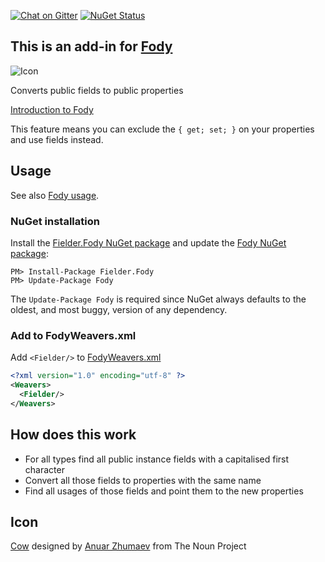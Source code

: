 [![Chat on Gitter](https://img.shields.io/gitter/room/fody/fody.svg?style=flat&max-age=86400)](https://gitter.im/Fody/Fody)
[![NuGet Status](http://img.shields.io/nuget/v/Fielder.Fody.svg?style=flat&max-age=86400)](https://www.nuget.org/packages/Fielder.Fody/)


## This is an add-in for [Fody](https://github.com/Fody/Fody/)

![Icon](https://raw.github.com/Fody/Fielder/master/package_icon.png)

Converts public fields to public properties

[Introduction to Fody](http://github.com/Fody/Fody/wiki/SampleUsage)

This feature means you can exclude the `{ get; set; }` on your properties and use fields instead.


## Usage

See also [Fody usage](https://github.com/Fody/Fody#usage).


### NuGet installation

Install the [Fielder.Fody NuGet package](https://nuget.org/packages/Fielder.Fody/) and update the [Fody NuGet package](https://nuget.org/packages/Fody/):

```
PM> Install-Package Fielder.Fody
PM> Update-Package Fody
```

The `Update-Package Fody` is required since NuGet always defaults to the oldest, and most buggy, version of any dependency.


### Add to FodyWeavers.xml

Add `<Fielder/>` to [FodyWeavers.xml](https://github.com/Fody/Fody#add-fodyweaversxml)

```xml
<?xml version="1.0" encoding="utf-8" ?>
<Weavers>
  <Fielder/>
</Weavers>
```


## How does this work

 * For all types find all public instance fields with a capitalised first character
 * Convert all those fields to properties with the same name
 * Find all usages of those fields and point them to the new properties


## Icon

<a href="http://thenounproject.com/noun/cow/#icon-No5849" target="_blank">Cow</a> designed by <a href="http://thenounproject.com/yxorama" target="_blank">Anuar Zhumaev</a> from The Noun Project